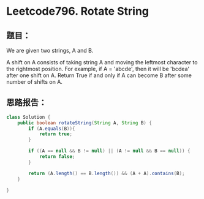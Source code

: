 # Leetcode796. Rotate String
## 题目：
We are given two strings, A and B.

A shift on A consists of taking string A and moving the leftmost character to the rightmost position. For example, if A = 'abcde', then it will be 'bcdea' after one shift on A. Return True if and only if A can become B after some number of shifts on A.
## 思路报告：

```Java
class Solution {
    public boolean rotateString(String A, String B) {
        if (A.equals(B)){
            return true;
        }

        if ((A == null && B != null) || (A != null && B == null)) {
            return false;
        }

        return (A.length() == B.length()) && (A + A).contains(B);
    }

}
